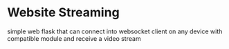# Website Streaming

simple web flask that can connect into websocket client on any device with compatible module and receive a video stream
